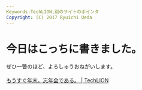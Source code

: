 ```yaml
---
Keywords:TechLION,別のサイトのポインタ
Copyright: (C) 2017 Ryuichi Ueda
---
```


# 今日はこっちに書きました。
ぜひ一瞥のほど、よろしゅうおねがいします。<br />
<br />
<a href="http://techlion.jp/archives/5341">もうすぐ年末。忘年会である。 | TechLION</a>
